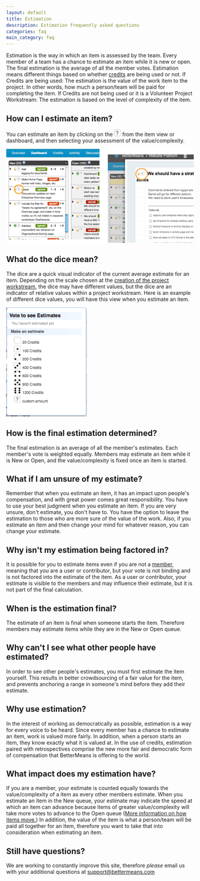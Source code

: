 ```yaml
---
layout: default
title: Estimation
description: Estimation frequently asked questions
categories: faq
main_category: faq
---
```


Estimation is the way in which an item is assessed by the team. Every member of a team has a chance to estimate an item while it is new or open. The final estimation is the average of all the member votes. Estimation means different things based on whether [credits](/credits) are being used or not.
If Credits are being used: The estimation is the value of the work item to the project. In other words, how much a person/team will be paid for completing the item.
If Credits are not being used or it is a Volunteer Project Workstream: The estimation is based on the level of complexity of the item.

How can I estimate an item?
---------------------------

You can estimate an item by clicking on the ![](/images/dice_NO.png) from the item view or dashboard, and then selecting your assessment of the value/complexity.

![](/images/estimate-45.png)

What do the dice mean?
----------------------
The dice are a quick visual indicator of the current average estimate for an item. Depending on the scale chosen at the [creation of the project workstream](/workstreamguide), the dice may have different values, but the dice are an indicator of relative values within a project workstream. Here is an example of different dice values, you will have this view when you estimate an item.

![](/images/estimation-options.png)

How is the final estimation determined?
---------------------------------------
The final estimation is an average of all the member's estimates. Each member's vote is weighted equally.  Members may estimate an item while it is New or Open, and the value/complexity is fixed once an item is started.

What if I am unsure of my estimate?
-----------------------------------
Remember that when you estimate an item, it has an impact upon people's compensation, and with great power comes great responsibility. You have to use your best judgment when you estimate an item. If you are very unsure, don't estimate, you don't have to. You have the option to leave the estimation to those who are more sure of the value of the work. Also, if you estimate an item and then change your mind for whatever reason, you can change your estimate.

Why isn't my estimation being factored in?
------------------------------------------

It is possible for you to estimate items even if you are not a [member](/membership), meaning that you are a user or contributor, but your vote is not binding and is not factored into the estimate of the item. As a user or contributor, your estimate is visible to the members and may influence their estimate, but it is not part of the final calculation.

When is the estimation final?
-----------------------------
The estimate of an item is final when someone starts the item. Therefore members may estimate items while they are in the New or Open queue.

Why can't I see what other people have estimated?
-------------------------------------------------
In order to see other people's estimates, you must first estimate the item yourself. This results in better crowdsourcing of a fair value for the item, and prevents anchoring a range in someone's mind before they add their estimate.

Why use estimation?
-------------------

In the interest of working as democratically as possible, estimation is a way for every voice to be heard. Since every member has a chance to estimate an item, work is valued more fairly. In addition, when a person starts an item, they know exactly what it is valued at. In the use of credits, estimation paired with retrospectives comprise the new more fair and democratic form of compensation that BetterMeans is offering to the world.

What impact does my estimation have?
------------------------------------

If you are a member, your estimate is counted equally towards the value/complexity of a item as every other members estimate. When you estimate an item in the New queue, your estimate may indicate the speed at which an item can advance because items of greater value/complexity will take more votes to advance to the Open queue ([More information on how items move.](/dashboard)) In addition, the value of the item is what a person/team will be paid all together for an item, therefore you want to take that into consideration when estimating an item.

Still have questions? 
---------------------

We are working to constantly improve this site, therefore _please_ email us with your additional questions at <a href="mailto:support@bettermeans.com">support@bettermeans.com</a>